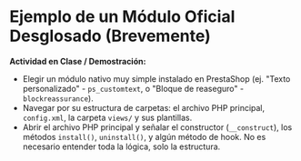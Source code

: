 # Ejemplo de un Módulo Oficial Desglosado (Brevemente)

**Actividad en Clase / Demostración:**

* Elegir un módulo nativo muy simple instalado en PrestaShop (ej. "Texto personalizado" - `ps_customtext`, o "Bloque de reaseguro" - `blockreassurance`).
* Navegar por su estructura de carpetas: el archivo PHP principal, `config.xml`, la carpeta `views/` y sus plantillas.
* Abrir el archivo PHP principal y señalar el constructor (`__construct`), los métodos `install()`, `uninstall()`, y algún método de hook. No es necesario entender toda la lógica, solo la estructura.
